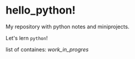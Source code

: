 # hello_python!
My repository with python notes and miniprojects.

Let's lern `python`!

list of containes: 
_work_in_progres_  

